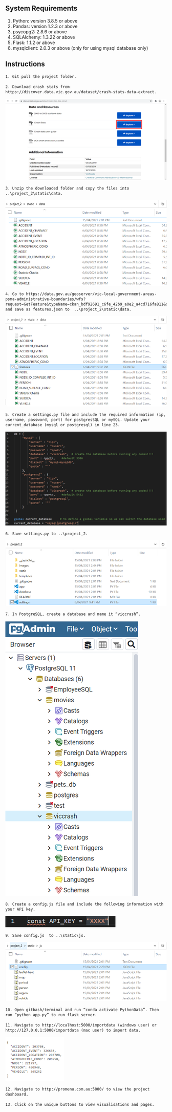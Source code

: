 ## System Requirements
1) Python: version 3.8.5 or above 
2) Pandas: version 1.2.3 or above 
3) psycopg2: 2.8.6 or above 
4) SQLAlchemy: 1.3.22 or above 
5) Flask: 1.1.2 or above 
6) mysqlclient: 2.0.3 or above (only for using mysql database only)


## Instructions  
    1. Git pull the project folder. 

    2. Download crash stats from https://discover.data.vic.gov.au/dataset/crash-stats-data-extract.

![Alt text](images/data.png?raw=true "data")

    3. Unzip the downloaded folder and copy the files into ..\project_2\static\data.

![Alt text](images/downloaded.PNG?raw=true "downloaded")

    4. Go to https://data.gov.au/geoserver/vic-local-government-areas-psma-administrative-boundaries/wfs?request=GetFeature&typeName=ckan_bdf92691_c6fe_42b9_a0e2_a4cd716fa811&outputFormat=json and save as features.json to  ..\project_2\static\data.

![Alt text](images/features.PNG?raw=true "features")

    5. Create a settings.py file and include the required information (ip, username, password, port) for postgresSQL or mySQL. Update your current_database (mysql or postgresql) in line 23. 

![Alt text](images/settings.PNG?raw=true "settings")

    6. Save settings.py to ..\project_2.

![Alt text](images/settings2.PNG?raw=true "settings")

    7. In PostgreSQL, create a database and name it “viccrash”. 

![Alt text](images/postgresql.PNG?raw=true "postgresql")

    8. Create a config.js file and include the following information with your API key.

![Alt text](images/config.PNG?raw=true "config")

    9. Save config.js  to ..\static\js.

![Alt text](images/config2.PNG?raw=true "config2")

    10. Open gitbash/terminal and run “conda activate PythonData”. Then run “python app.py” to run flask server. 

    11. Navigate to http://localhost:5000/importdata (windows user) or http://127.0.0.1:5000/importdata (mac user) to import data. 

![Alt text](images/importdata.png?raw=true "importdata")

    12. Navigate to http://promenu.com.au:5000/ to view the project dashboard. 

    13. Click on the unique buttons to view visualisations and pages.
